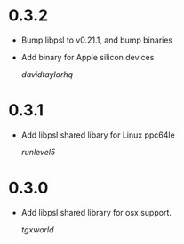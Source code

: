 # 0.3.2

* Bump libpsl to v0.21.1, and bump binaries
* Add binary for Apple silicon devices

  *davidtaylorhq*

# 0.3.1

* Add libpsl shared libary for Linux ppc64le

  *runlevel5*

# 0.3.0

* Add libpsl shared library for osx support.

  *tgxworld*
